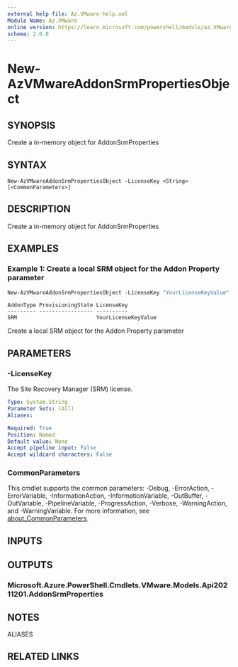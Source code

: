 ```yaml
---
external help file: Az.VMware-help.xml
Module Name: Az.VMware
online version: https://learn.microsoft.com/powershell/module/az.VMware/new-AzVMwareAddonSrmPropertiesObject
schema: 2.0.0
---
```


# New-AzVMwareAddonSrmPropertiesObject

## SYNOPSIS
Create a in-memory object for AddonSrmProperties

## SYNTAX

```
New-AzVMwareAddonSrmPropertiesObject -LicenseKey <String> [<CommonParameters>]
```

## DESCRIPTION
Create a in-memory object for AddonSrmProperties

## EXAMPLES

### Example 1: Create a local SRM object for the Addon Property parameter
```powershell
New-AzVMwareAddonSrmPropertiesObject -LicenseKey "YourLicenseKeyValue"
```

```output
AddonType ProvisioningState LicenseKey
--------- ----------------- ----------
SRM                         YourLicenseKeyValue
```

Create a local SRM object for the Addon Property parameter

## PARAMETERS

### -LicenseKey
The Site Recovery Manager (SRM) license.

```yaml
Type: System.String
Parameter Sets: (All)
Aliases:

Required: True
Position: Named
Default value: None
Accept pipeline input: False
Accept wildcard characters: False
```

### CommonParameters
This cmdlet supports the common parameters: -Debug, -ErrorAction, -ErrorVariable, -InformationAction, -InformationVariable, -OutBuffer, -OutVariable, -PipelineVariable, -ProgressAction, -Verbose, -WarningAction, and -WarningVariable. For more information, see [about_CommonParameters](http://go.microsoft.com/fwlink/?LinkID=113216).

## INPUTS

## OUTPUTS

### Microsoft.Azure.PowerShell.Cmdlets.VMware.Models.Api20211201.AddonSrmProperties

## NOTES

ALIASES

## RELATED LINKS
